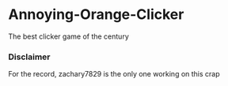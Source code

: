 # Annoying-Orange-Clicker
The best clicker game of the century

### Disclaimer
For the record, zachary7829 is the only one working on this crap